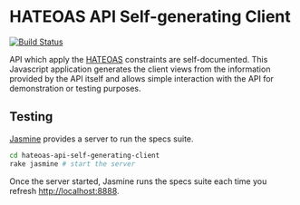 HATEOAS API Self-generating Client
==================================

[![Build Status](https://secure.travis-ci.org/gonzalo-bulnes/hateoas-api-self-generating-client.png?branch=master)](http://travis-ci.org/gonzalo-bulnes/hateoas-api-self-generating-client)

API which apply the [HATEOAS](http://vimeo.com/30586709) constraints are self-documented. This Javascript application generates the client views from the information provided by the API itself and allows simple interaction with the API for demonstration or testing purposes.


Testing
-------

[Jasmine](http://pivotal.github.com/jasmine) provides a server to run the specs suite.

```bash
cd hateoas-api-self-generating-client
rake jasmine # start the server
```

Once the server started, Jasmine runs the specs suite each time you refresh [http://localhost:8888](http://localhost:8888).
